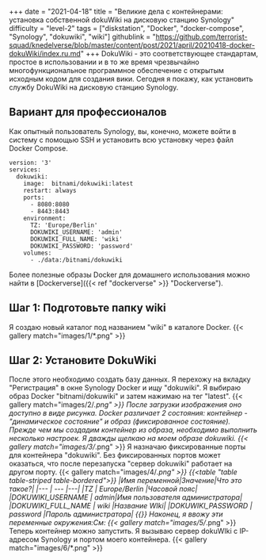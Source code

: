 +++
date = "2021-04-18"
title = "Великие дела с контейнерами: установка собственной dokuWiki на дисковую станцию Synology"
difficulty = "level-2"
tags = ["diskstation", "Docker", "docker-compose", "Synology", "dokuwiki", "wiki"]
githublink = "https://github.com/terrorist-squad/knedelverse/blob/master/content/post/2021/april/20210418-docker-dokuWiki/index.ru.md"
+++
DokuWiki - это соответствующее стандартам, простое в использовании и в то же время чрезвычайно многофункциональное программное обеспечение с открытым исходным кодом для создания вики. Сегодня я покажу, как установить службу DokuWiki на дисковую станцию Synology.
## Вариант для профессионалов
Как опытный пользователь Synology, вы, конечно, можете войти в систему с помощью SSH и установить всю установку через файл Docker Compose.
```
version: '3'
services:
  dokuwiki:
    image:  bitnami/dokuwiki:latest
    restart: always
    ports:
      - 8080:8080
      - 8443:8443
    environment:
      TZ: 'Europe/Berlin'
      DOKUWIKI_USERNAME: 'admin'
      DOKUWIKI_FULL_NAME: 'wiki'
      DOKUWIKI_PASSWORD: 'password'
    volumes:
      - ./data:/bitnami/dokuwiki

```
Более полезные образы Docker для домашнего использования можно найти в [Dockerverse]({{< ref "dockerverse" >}} "Dockerverse").
## Шаг 1: Подготовьте папку wiki
Я создаю новый каталог под названием "wiki" в каталоге Docker.
{{< gallery match="images/1/*.png" >}}

## Шаг 2: Установите DokuWiki
После этого необходимо создать базу данных. Я перехожу на вкладку "Регистрация" в окне Synology Docker и ищу "dokuwiki". Я выбираю образ Docker "bitnami/dokuwiki" и затем нажимаю на тег "latest".
{{< gallery match="images/2/*.png" >}}
После загрузки изображения оно доступно в виде рисунка. Docker различает 2 состояния: контейнер - "динамическое состояние" и образ (фиксированное состояние). Прежде чем мы создадим контейнер из образа, необходимо выполнить несколько настроек. Я дважды щелкаю на моем образе dokuwiki.
{{< gallery match="images/3/*.png" >}}
Я назначаю фиксированные порты для контейнера "dokuwiki". Без фиксированных портов может оказаться, что после перезапуска "сервер dokuwiki" работает на другом порту.
{{< gallery match="images/4/*.png" >}}
{{<table "table table-striped table-bordered">}}
|Имя переменной|Значение|Что это такое?|
|--- | --- |---|
|TZ	| Europe/Berlin	|Часовой пояс|
|DOKUWIKI_USERNAME	| admin|Имя пользователя администратора|
|DOKUWIKI_FULL_NAME |	wiki	|Название WIki|
|DOKUWIKI_PASSWORD	| password	|Пароль администратора|
{{</table>}}
Наконец, я ввожу эти переменные окружения:См:
{{< gallery match="images/5/*.png" >}}
Теперь контейнер можно запустить. Я вызываю сервер dokuWIki с IP-адресом Synology и портом моего контейнера.
{{< gallery match="images/6/*.png" >}}
